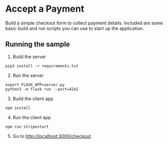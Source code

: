 # Accept a Payment

Build a simple checkout form to collect payment details. Included are some basic
build and run scripts you can use to start up the application.

## Running the sample

1. Build the server

~~~
pip3 install -r requirements.txt
~~~

2. Run the server

~~~
export FLASK_APP=server.py
python3 -m flask run --port=4242
~~~

3. Build the client app

~~~
npm install
~~~

4. Run the client app

~~~
npm run stripestart
~~~

5. Go to [http://localhost:3000/checkout](http://localhost:3000/checkout)